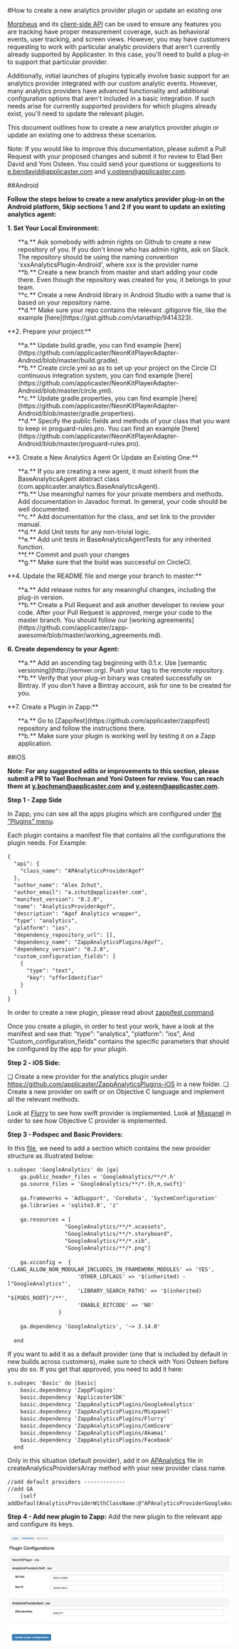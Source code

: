 #How to create a new analytics provider plugin or update an existing one

[Morpheus](/analytics/morpheus/morpheus.md) and its [client-side API](analytics/client_side_api/client_side_api.md) can be used to ensure any features you are tracking have proper measurement coverage, such as behavioral events, user tracking, and screen views. However, you may have customers requesting to work with particular analytic providers that aren't currently already supported by Applicaster. In this case, you'll need to build a plug-in to support that particular provider.

Additionally, initial launches of plugins typically involve basic support for an analytics provider integrated with our custom analytic events. However, many analytics providers have advanced functionality and additional configuration options that aren't included in a basic integration. If such needs arise for currently supported providers for which plugins already exist, you'll need to update the relevant plugin.

This document outlines how to create a new analytics provider plugin or update an existing one to address these scenarios.

Note: If you would like to improve this documentation, please submit a Pull Request with your proposed changes and submit it for review to Elad Ben David and Yoni Osteen. You could send your questions or suggestions to e.bendavid@applicaster.com and y.osteen@applicaster.com.

##Android

**Follow the steps below to create a new analytics provider plug-in on the Android platform, Skip sections 1 and 2 if you want to update an existing analytics agent:**

**1. Set Your Local Environment:**<br />
  <ol>
    **a.** Ask somebody with admin rights on Github to create a new repository of you. If you don't know who has admin rights, ask on Slack. The repository should be using the naming convention 'xxxAnalyticsPlugin-Android', where xxx is the provider name<br/>
    **b.** Create a new branch from master and start adding your code there. Even though the repository was created for you, it belongs to your team.<br />
    **c.** Create a new Android library in Android Studio with a name that is based on your repository name.<br />
    **d.** Make sure your repo contains the relevant .gitigonre file, like the example [here](https://gist.github.com/vtanathip/9414323).<br />
  </ol>
**2. Prepare your project:**<br />
 <ol>
    **a.** Update build.gradle, you can find example [here](https://github.com/applicaster/NeonKitPlayerAdapter-Android/blob/master/build.gradle).<br />
    **b.** Create circle.yml so as to set up your project on the Circle CI continuous integration system, you can find example [here](https://github.com/applicaster/NeonKitPlayerAdapter-Android/blob/master/circle.yml).<br />
    **c.** Update gradle.properties, you can find example [here](https://github.com/applicaster/NeonKitPlayerAdapter-Android/blob/master/gradle.properties).<br />
    **d.** Specify the public fields and methods of your class that you want to keep in proguard-rules.pro. You can find an example  [here](https://github.com/applicaster/NeonKitPlayerAdapter-Android/blob/master/proguard-rules.pro).<br />
  </ol>
**3. Create a New Analytics Agent Or Update an Existing One:**<br />
  <ol>
      **a.** If you are creating a new agent, it must inherit from the BaseAnalyticsAgent abstract class (com.applicaster.analytics.BaseAnalyticsAgent).<br />
    **b.** Use meaningful names for your private members and methods. Add documentation in Javadoc format. In general, your code should be well documented.<br />
    **c.** Add documentation for the class, and set link to the provider manual.<br />
    **d.** Add Unit tests for any non-trivial logic.<br />
    **e.** Add unit tests in BaseAnalyticsAgentTests for any inherited function.<br />
    **f.** Commit and push your changes<br />
    **g.** Make sure that the build was successful on CircleCI.<br />
  </ol>
  **4. Update the README file and merge your branch to master:**<br />
   <ol>
    **a.** Add release notes for any meaningful changes, including the plug-in version.<br />
    **b.** Create a Pull Request and ask another developer to review your code. After your Pull Request is approved, merge your code to the master branch. You should follow our [working agreements](https://github.com/applicaster/zapp-awesome/blob/master/working_agreements.md).<br />
  </ol>
    
**6. Create dependency to your Agent:**<br />
  <ol>
  **a.** Add an ascending tag beginning with 0.1.x. Use [semantic versioning](http://semver.org). Push your tag to the remote repository. <br />
  **b.** Verify that your plug-in binary was created successfully on Bintray. If you don't have a Bintray account, ask for one to be created for you.<br />
 </ol>
**7. Create a Plugin in Zapp:**<br />
  <ol>
  **a.** Go to [Zappifest](https://github.com/applicaster/zappifest) repository and follow the instructions there.<br />
  **b.** Make sure your plugin is working well by testing it on a Zapp application.<br />
</ol>

##iOS

**Note: For any suggested edits or improvements to this section, please submit a PR to Yael Bochman and Yoni Osteen for review. You can reach them at y.bochman@applicaster.com and y.osteen@applicaster.com.**

**Step 1 - Zapp Side**

In Zapp, you can see all the apps plugins which are configured under [the “Plugins” menu](https://zapp.applicaster.com/admin/plugins).

Each plugin contains a manifest file that contains all the configurations the plugin needs.
For Example:

```
{
  "api": {
    "class_name": "APAnalyticsProviderAgof"
  },
  "author_name": "Alex Zchut",
  "author_email": "a.zchut@applicaster.com",
  "manifest_version": "0.2.0",
  "name": "AnalyticsProviderAgof",
  "description": "Agof Analytics wrapper",
  "type": "analytics",
  "platform": "ios",
  "dependency_repository_url": [],
  "dependency_name": "ZappAnalyticsPlugins/Agof",
  "dependency_version": "0.2.0",
  "custom_configuration_fields": [
    {
      "type": "text",
      "key": "offerIdentifier"
    }
  ]
}
```

In order to create a new plugin, please read about [zappifest command](https://github.com/applicaster/zappifest).

Once you create a plugin, in order to test your work, have a look at the manifest and see that:
"type": "analytics",
"platform": "ios",
And “Custom_configuration_fields” contains the specific parameters that should be configured by the app for your plugin.

**Step 2 - iOS Side:**

❏ Create a new provider for the analytics plugin under https://github.com/applicaster/ZappAnalyticsPlugins-iOS in a new folder.
❏ Create a new provider on swift or on Objective C language and implement all the relevant methods.

Look at [Flurry](https://github.com/applicaster/ZappAnalyticsPlugins-iOS/blob/master/Flurry/APAnalyticsProviderFlurry/Classes/APAnalyticsProviderFlurry.swift) to see how swift provider is implemented.
Look at [Mixpanel](https://github.com/applicaster/ZappAnalyticsPlugins-iOS/tree/master/Mixpanel/APAnalyticsProviderMixpanel/Classes) in order to see how Objective C provider is implemented.

**Step 3 - Podspec and Basic Providers:**

In this [file](https://github.com/applicaster/ZappAnalyticsPlugins-iOS/blob/master/ZappAnalyticsPlugins.podspec), we need to add a section which contains the new provider structure as illustrated below:

```
s.subspec 'GoogleAnalytics' do |ga|
    ga.public_header_files = 'GoogleAnalytics/**/*.h'
    ga.source_files = 'GoogleAnalytics/**/*.{h,m,swift}'

    ga.frameworks = 'AdSupport', 'CoreData', 'SystemConfiguration'
    ga.libraries = 'sqlite3.0', 'z'

    ga.resources = [
                  "GoogleAnalytics/**/*.xcassets",
                  "GoogleAnalytics/**/*.storyboard",
                  "GoogleAnalytics/**/*.xib",
                  "GoogleAnalytics/**/*.png"]

    ga.xcconfig =  { 'CLANG_ALLOW_NON_MODULAR_INCLUDES_IN_FRAMEWORK_MODULES' => 'YES',
                      'OTHER_LDFLAGS' => '$(inherited) -l"GoogleAnalytics"',
                      'LIBRARY_SEARCH_PATHS' => '$(inherited) "${PODS_ROOT}"/**',
                      'ENABLE_BITCODE' => 'NO'
                }

    ga.dependency 'GoogleAnalytics', '~> 3.14.0'

  end
```
If you want to add it as a default provider (one that is included by default in new builds across customers), make sure to check with Yoni Osteen before you do so. If you get that approved, you need to add it here:

```
s.subspec 'Basic' do |basic|
    basic.dependency 'ZappPlugins'
    basic.dependency 'ApplicasterSDK'
    basic.dependency 'ZappAnalyticsPlugins/GoogleAnalytics'
    basic.dependency 'ZappAnalyticsPlugins/Mixpanel'
    basic.dependency 'ZappAnalyticsPlugins/Flurry'
    basic.dependency 'ZappAnalyticsPlugins/ComScore'
    basic.dependency 'ZappAnalyticsPlugins/Akamai'
    basic.dependency 'ZappAnalyticsPlugins/Facebook'
  end
```

Only in this situation (default provider), add it on [APAnalytics](https://github.com/applicaster/ApplicasterSDK-iOS/blob/master/applicasterSDK/Classes/Analytics/Core/APAnalytics.m) file in createAnalyticsProvidersArray method with your new provider class name.

```
//add default providers -------------
//add GA
    [self addDefaultAnalyticsProviderWithClassName:@"APAnalyticsProviderGoogleAnalytics"];
```

**Step 4 - Add new plugin to Zapp:**
Add the new plugin to the relevant app and configure its keys.

![iOS_Step4](./ios_step4.png)


